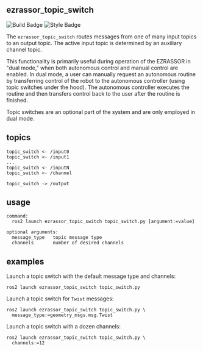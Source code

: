 ezrassor_topic_switch
---------------------
![Build Badge](https://github.com/FlaSpaceInst/ezrassor_topic_switch/workflows/Build/badge.svg) ![Style Badge](https://img.shields.io/badge/Code%20Style-black-000000.svg)

The `ezrassor_topic_switch` routes messages from one of many input topics to an output topic. The active input topic is determined by an auxiliary channel topic.

This functionality is primarily useful during operation of the EZRASSOR in "dual mode," when both autonomous control and manual control are enabled. In dual mode, a user can manually request an autonomous routine by transferring control of the robot to the autonomous controller (using topic switches under the hood). The autonomous controller executes the routine and then transfers control back to the user after the routine is finished.

Topic switches are an optional part of the system and are only employed in dual mode.

topics
------
```
topic_switch <- /input0
topic_switch <- /input1
...
topic_switch <- /inputN
topic_switch <- /channel

topic_switch -> /output
```

usage
-----
```
command:
  ros2 launch ezrassor_topic_switch topic_switch.py [argument:=value]

optional arguments:
  message_type   topic message type
  channels       number of desired channels
```

examples
--------
Launch a topic switch with the default message type and channels:
```
ros2 launch ezrassor_topic_switch topic_switch.py
```

Launch a topic switch for `Twist` messages:
```
ros2 launch ezrassor_topic_switch topic_switch.py \
  message_type:=geometry_msgs.msg.Twist
```

Launch a topic switch with a dozen channels:
```
ros2 launch ezrassor_topic_switch topic_switch.py \
  channels:=12
```
